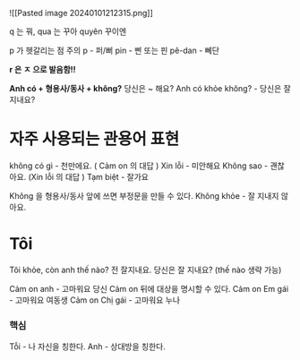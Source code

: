 ![[Pasted image 20240101212315.png]]

q 는 꿔, qua 는 꾸아 quyên 꾸이엔

p 가 헷갈리는 점 주의
p - 퍼/뻐
pin - 삔 또는 핀
pê-dan - 뻬단

**r 은 ㅈ 으로 발음함!!**

**Anh có + 형용사/동사 + không?**
당신은 ~ 해요?
	Anh có khỏe không? - 당신은 잘 지내요?

# 자주 사용되는 관용어 표현
không có gì - 천만에요. ( Cảm on 의 대답 )
Xin lỗi - 미안해요
Không sao - 괜찮아요. (Xin lỗi 의 대답 )
Tạm biệt - 잘가요

Không 을 형용사/동사 앞에 쓰면 부정문을 만들 수 있다.
	Không khỏe - 잘 지내지 않아요.

# Tôi 

Tôi khỏe, còn anh thế nào?
	전 잘지내요. 당신은 잘 지내요? (thế nào 생략 가능)

Cảm on anh - 고마워요 당신
Cảm on 뒤에 대상을 명시할 수 있다.
	Cảm on Em gái - 고마워요 여동생
	Cảm on Chị gái - 고마워요 누나
### 핵심
Tỗi - 나 자신을 칭한다.
Anh - 상대방을 칭한다.



